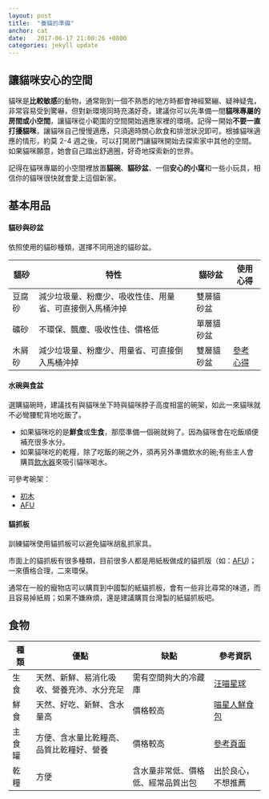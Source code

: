```yaml
---
layout: post
title:  "養貓的準備"
anchor: cat
date:   2017-06-17 21:00:26 +0800
categories: jekyll update
---
```


## 讓貓咪安心的空間
貓咪是**比較敏感**的動物，通常剛到一個不熟悉的地方時都會神經緊繃、疑神疑鬼，非常容易受到驚嚇，但對新環境同時充滿好奇。建議你可以先準備一間**貓咪專屬的房間或小空間**，讓貓咪從小範圍的空間開始適應家裡的環境。記得一開始**不要一直打擾貓咪**，讓貓咪自己慢慢適應，只須適時關心飲食和排泄狀況即可。根據貓咪適應的情形，約莫 2-4 週之後，可以打開房門讓貓咪開始去探索家中其他的空間。如果貓咪願意，她會自己踏出舒適圈，好奇地探索新的世界。

記得在貓咪專屬的小空間裡放置**貓碗**、**貓砂盆**、一個**安心的小窩**和一些小玩具，相信你的貓咪很快就會愛上這個新家。

## 基本用品

#### 貓砂與砂盆
依照使用的貓砂種類，選擇不同用途的貓砂盆。

| 貓砂 | 特性 | 貓砂盆 | 使用心得 |
| --- | ------ | ---- | ------ |
| 豆腐砂 | 減少垃圾量、粉塵少、吸收性佳、用量省、可直接倒入馬桶沖掉 | 雙層貓砂盆 | |
| 礦砂 | 不環保、飄塵、吸收性佳、價格低 | 單層貓砂盆 | |
| 木屑砂 | 減少垃圾量、粉塵少、用量省、可直接倒入馬桶沖掉 | 雙層貓砂盆 | [參考心得](https://goo.gl/AZo0C9) |

#### 水碗與食盆
選購貓碗時，建議找有與貓咪坐下時與貓咪脖子高度相當的碗架，如此一來貓咪就不必彎腰駝背地吃飯了。

- 如果貓咪吃的是**鮮食**或**生食**，那麼準備一個碗就夠了。因為貓咪會在吃飯順便補充很多水分。
- 如果貓咪吃的乾糧，除了吃飯的碗之外，須再另外準備飲水的碗;有些主人會購買[飲水器](https://kknews.cc/pet/g2r5a6y.html)來吸引貓咪喝水。


可參考碗架：
- [初木](http://www.truewoodstudio.com/page/desk)
- [AFU](https://afushop.com.tw/GoWeb2/include/index.php?Page=3-1&Cate01=%E9%A4%90%E5%85%B7%E9%A1%9E)


#### 貓抓板
訓練貓咪使用貓抓板可以避免貓咪胡亂抓家具。

市面上的貓抓板有很多種類，目前很多人都是用紙板做成的貓抓版（如：[AFU](https://goo.gl/onTvYe))；一來價格合理，二來環保。

通常在一般的寵物店可以購買到中國製的紙貓抓板，會有一些非比尋常的味道，而且容易掉紙屑；如果不嫌麻煩，還是建議購買台灣製的紙貓抓板吧。


## 食物

| 種類 | 優點 | 缺點 | 參考資訊 |
| --- | ---- | --- | ------- |
| 生食 | 天然、新鮮、易消化吸收、營養充沛、水分充足 | 需有空間夠大的冷藏庫 | [汪喵星球](https://www.dogcatstar.com/faq/) |
| 鮮食 | 天然、好吃、新鮮、含水量高 | 價格較高 | [喵星人鮮食包](http://miostar365.com.tw/) |
| 主食罐 | 方便、含水量比乾糧高、品質比乾糧好、營養 | 價格較高 | [參考頁面](https://goo.gl/hq16ww)|
| 乾糧 | 方便 | 含水量非常低、價格低、經常品質出包 | 出於良心，不想推薦 |
